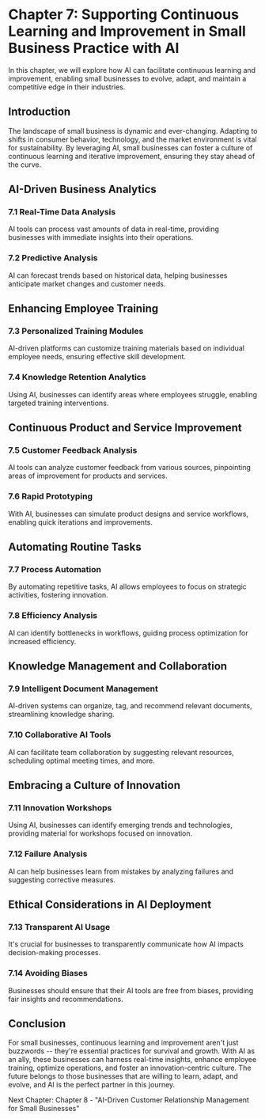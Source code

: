 Chapter 7: Supporting Continuous Learning and Improvement in Small Business Practice with AI
============================================================================================

In this chapter, we will explore how AI can facilitate continuous learning and improvement, enabling small businesses to evolve, adapt, and maintain a competitive edge in their industries.

Introduction
------------

The landscape of small business is dynamic and ever-changing. Adapting to shifts in consumer behavior, technology, and the market environment is vital for sustainability. By leveraging AI, small businesses can foster a culture of continuous learning and iterative improvement, ensuring they stay ahead of the curve.

AI-Driven Business Analytics
----------------------------

### 7.1 Real-Time Data Analysis

AI tools can process vast amounts of data in real-time, providing businesses with immediate insights into their operations.

### 7.2 Predictive Analysis

AI can forecast trends based on historical data, helping businesses anticipate market changes and customer needs.

Enhancing Employee Training
---------------------------

### 7.3 Personalized Training Modules

AI-driven platforms can customize training materials based on individual employee needs, ensuring effective skill development.

### 7.4 Knowledge Retention Analytics

Using AI, businesses can identify areas where employees struggle, enabling targeted training interventions.

Continuous Product and Service Improvement
------------------------------------------

### 7.5 Customer Feedback Analysis

AI tools can analyze customer feedback from various sources, pinpointing areas of improvement for products and services.

### 7.6 Rapid Prototyping

With AI, businesses can simulate product designs and service workflows, enabling quick iterations and improvements.

Automating Routine Tasks
------------------------

### 7.7 Process Automation

By automating repetitive tasks, AI allows employees to focus on strategic activities, fostering innovation.

### 7.8 Efficiency Analysis

AI can identify bottlenecks in workflows, guiding process optimization for increased efficiency.

Knowledge Management and Collaboration
--------------------------------------

### 7.9 Intelligent Document Management

AI-driven systems can organize, tag, and recommend relevant documents, streamlining knowledge sharing.

### 7.10 Collaborative AI Tools

AI can facilitate team collaboration by suggesting relevant resources, scheduling optimal meeting times, and more.

Embracing a Culture of Innovation
---------------------------------

### 7.11 Innovation Workshops

Using AI, businesses can identify emerging trends and technologies, providing material for workshops focused on innovation.

### 7.12 Failure Analysis

AI can help businesses learn from mistakes by analyzing failures and suggesting corrective measures.

Ethical Considerations in AI Deployment
---------------------------------------

### 7.13 Transparent AI Usage

It's crucial for businesses to transparently communicate how AI impacts decision-making processes.

### 7.14 Avoiding Biases

Businesses should ensure that their AI tools are free from biases, providing fair insights and recommendations.

Conclusion
----------

For small businesses, continuous learning and improvement aren't just buzzwords -- they're essential practices for survival and growth. With AI as an ally, these businesses can harness real-time insights, enhance employee training, optimize operations, and foster an innovation-centric culture. The future belongs to those businesses that are willing to learn, adapt, and evolve, and AI is the perfect partner in this journey.

Next Chapter: Chapter 8 - "AI-Driven Customer Relationship Management for Small Businesses"
